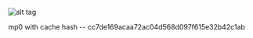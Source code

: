 ![alt tag](http://i.imgur.com/gDDXqMs.jpg)

mp0 with cache hash -- cc7de169acaa72ac04d568d097f615e32b42c1ab
